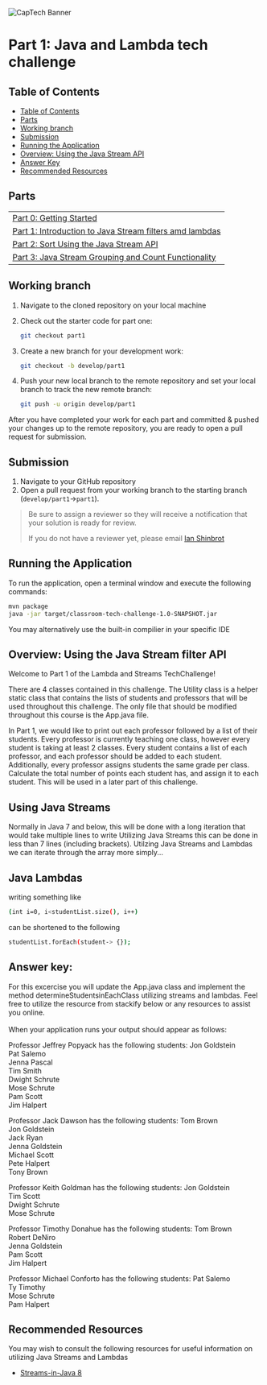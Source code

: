 ![CapTech Banner](https://github.com/captechconsulting/springboot-techchallenge/blob/part0/src/main/resources/images/CaptechLogo.png)

# Part 1: Java and Lambda tech challenge

## Table of Contents

- [Table of Contents](#table-of-contents)
- [Parts](#parts)
- [Working branch](#working-branch)
- [Submission](#submission)
- [Running the Application](#running-the-application)
- [Overview: Using the Java Stream API](#Using-the-Java-Stream-filter-API)
- [Answer Key](#answer-key)
- [Recommended Resources](#recommended-resources)


## Parts

|                                                                                                |
| :--------------------------------------------------------------------------------------------- |
| [Part 0: Getting Started](../../tree/part0)                                                    |
| [Part 1: Introduction to  Java Stream filters amd lambdas](../../tree/part1)                    |
| [Part 2: Sort Using the Java Stream API](#part-2-Java-Stream-Sort-And-Count)     |
| [Part 3: Java Stream Grouping and Count Functionality](../../tree/part3) |

## Working branch

1. Navigate to the cloned repository on your local machine
1. Check out the starter code for part one:

    ```bash
    git checkout part1
    ```

1. Create a new branch for your development work:

    ```bash
    git checkout -b develop/part1
    ```

1. Push your new local branch to the remote repository and set your local branch to track the new remote branch:

    ```bash
    git push -u origin develop/part1
    ```

After you have completed your work for each part and committed & pushed your changes up to the remote repository, you
are ready to open a pull request for submission.

## Submission

1. Navigate to your GitHub repository
1. Open a pull request from your working branch to the starting branch (`develop/part1`&rarr;`part1`).

> Be sure to assign a reviewer so they will receive a notification that your solution is ready for review.
>
> If you do not have a reviewer yet, please email [Ian Shinbrot](mailto:ishinbrot@captechconsulting.com)


## Running the Application

To run the application, open a terminal window and execute the following commands:

```bash
mvn package
java -jar target/classroom-tech-challenge-1.0-SNAPSHOT.jar
```
You may alternatively use the built-in compilier in your specific IDE


## Overview: Using the Java Stream filter API

Welcome to Part 1 of the Lambda and Streams TechChallenge!

There are 4 classes contained in this challenge. The Utility class is a helper static class that contains the lists of students and professors that will be used throughout this challenge.
The only file that should be modified throughout this course is the App.java file.

In Part 1, we would like to print out each professor followed by a list of their students.
Every professor is currently teaching one class, however every student is taking at least 2 classes.
Every student contains a list of each professor, and each professor should be added to each student.
Additionally, every professor assigns students the same grade per class.
Calculate the total number of points each student has, and assign it to each student. This will be used in a later part of this challenge.

## Using Java Streams
Normally in Java 7 and below, this will be done with a long iteration that would take multiple lines to write
Utilizing Java Streams this can be done in less than 7 lines (including brackets).
Utilzing Java Streams and Lambdas we can iterate through the array more simply...

## Java Lambdas 
writing something like 
```bash 
(int i=0, i<studentList.size(), i++) 
```
can be shortened to the following
```bash 
studentList.forEach(student-> {});
```


## Answer key:

For this excercise you will update the App.java class and implement the method determineStudentsinEachClass utilizing streams and lambdas. Feel free to utilize the resource from stackify below or any resources to assist you online.<br/><br/>
When your application runs your output should appear as follows:

Professor Jeffrey Popyack has the following students: Jon Goldstein <br/>
Pat Salemo<br/>
Jenna Pascal<br/>
Tim Smith<br/>
Dwight Schrute<br/>
Mose Schrute<br/>
Pam Scott<br/>
Jim Halpert<br/>

Professor Jack Dawson has the following students: Tom Brown<br/>
Jon Goldstein<br/>
Jack Ryan<br/>
Jenna Goldstein<br/>
Michael Scott<br/>
Pete Halpert<br/>
Tony Brown<br/>

Professor Keith Goldman has the following students: Jon Goldstein<br/>
Tim Scott<br/>
Dwight Schrute<br/>
Mose Schrute<br/>

Professor Timothy Donahue has the following students: Tom Brown<br/>
Robert DeNiro<br/>
Jenna Goldstein<br/>
Pam Scott<br/>
Jim Halpert<br/>

Professor Michael Conforto has the following students: Pat Salemo<br/>
Ty Timothy<br/>
Mose Schrute<br/>
Pam Halpert<br/>

## Recommended Resources

You may wish to consult the following resources for useful information on utilizing Java Streams and Lambdas

 - [Streams-in-Java 8](https://stackify.com/streams-guide-java-8/)